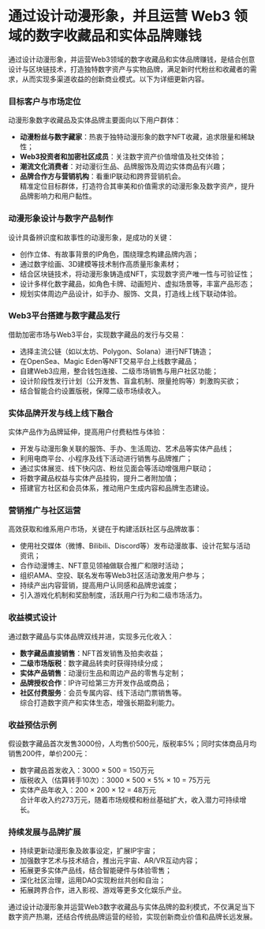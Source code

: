 # 通过设计动漫形象，并且运营 Web3 领域的数字收藏品和实体品牌赚钱
通过设计动漫形象，并运营Web3领域的数字收藏品和实体品牌赚钱，是结合创意设计与区块链技术，打造独特数字资产与实物品牌，满足新时代粉丝和收藏者的需求，从而实现多渠道收益的创新商业模式。以下为详细更新内容。

### 目标客户与市场定位  
动漫形象数字收藏品及实体品牌主要面向以下用户群体：  
* **动漫粉丝与数字藏家**：热衷于独特动漫形象的数字NFT收藏，追求限量和稀缺性；  
* **Web3投资者和加密社区成员**：关注数字资产价值增值及社交体验；  
* **潮流文化消费者**：对动漫衍生品、品牌服饰及周边实体商品有兴趣；  
* **品牌合作方与营销机构**：看重IP联动和跨界营销机会。  
精准定位目标群体，打造符合其审美和价值需求的动漫形象及数字资产，提升品牌影响力和用户黏性。

### 动漫形象设计与数字产品制作  
设计具备辨识度和故事性的动漫形象，是成功的关键：  
* 创作立体、有故事背景的IP角色，围绕理念构建品牌内涵；  
* 通过数字绘画、3D建模等技术制作高质量形象素材；  
* 结合区块链技术，将动漫形象铸造成NFT，实现数字资产唯一性与可验证性；  
* 设计多样化数字藏品，如角色卡牌、动画短片、虚拟场景等，丰富产品形态；  
* 规划实体周边产品设计，如手办、服饰、文具，打造线上线下联动体验。  

### Web3平台搭建与数字藏品发行  
借助加密市场与Web3平台，实现数字藏品的发行与交易：  
* 选择主流公链（如以太坊、Polygon、Solana）进行NFT铸造；  
* 在OpenSea、Magic Eden等NFT交易平台上线数字藏品；  
* 自建Web3应用，整合钱包连接、二级市场销售与用户社区功能；  
* 设计阶段性发行计划（公开发售、盲盒机制、限量抢购等）刺激购买欲；  
* 结合智能合约设置版税，保障二级市场续收入。  

### 实体品牌开发与线上线下融合  
实体产品作为品牌延伸，提高用户付费粘性与体验：  
* 开发与动漫形象关联的服饰、手办、生活周边、艺术品等实体产品线；  
* 利用电商平台、小程序及线下活动进行销售与品牌推广；  
* 通过实体展览、线下快闪店、粉丝见面会等活动增强用户联动；  
* 将数字藏品权益与实体产品挂钩，提升二者附加值；  
* 搭建官方社区和会员体系，推动用户生成内容和品牌生态建设。  

### 营销推广与社区运营  
高效获取和维系用户市场，关键在于构建活跃社区与品牌故事：  
* 使用社交媒体（微博、Bilibili、Discord等）发布动漫故事、设计花絮与活动资讯；  
* 合作动漫博主、NFT意见领袖做联合推广和限时活动；  
* 组织AMA、空投、联名发布等Web3社区活动激发用户参与；  
* 持续产出内容营销，提高用户认同感和品牌忠诚度；  
* 引入游戏化机制和奖励制度，活跃用户行为和二级市场活力。  

### 收益模式设计  
通过数字藏品与实体品牌双线并进，实现多元化收入：  
* **数字藏品直接销售**：NFT首发销售及拍卖收益；  
* **二级市场版税**：数字藏品转卖时获得持续分成；  
* **实体产品销售**：动漫衍生品和周边产品的零售与定制；  
* **品牌授权合作**：IP许可给第三方开发作品或商品；  
* **社区付费服务**：会员专属内容、线下活动门票销售等。  
综合打造数字资产和实体生态，增强长期盈利能力。

### 收益预估示例  
假设数字藏品首次发售3000份，人均售价500元，版税率5%；同时实体商品月均销售200件，单价200元：  
* 数字藏品首发收入：3000 × 500 = 150万元  
* 版税收入（估算转手10次）：3000 × 500 × 5% × 10 = 75万元  
* 实体产品年收入：200 × 200 × 12 = 48万元  
合计年收入约273万元，随着市场规模和粉丝基础扩大，收入潜力可持续增长。  

### 持续发展与品牌扩展  
* 持续更新动漫形象及故事设定，扩展IP宇宙；  
* 加强数字艺术与技术结合，推出元宇宙、AR/VR互动内容；  
* 拓展更多实体产品线，结合智能硬件与体验零售；  
* 深化社区治理，运用DAO实现粉丝共创和自治；  
* 拓展跨界合作，进入影视、游戏等更多文化娱乐产业。  

通过设计动漫形象并运营Web3数字收藏品与实体品牌的盈利模式，不仅满足当下数字资产热潮，还结合传统品牌运营的经验，实现创新商业价值和品牌长远发展。